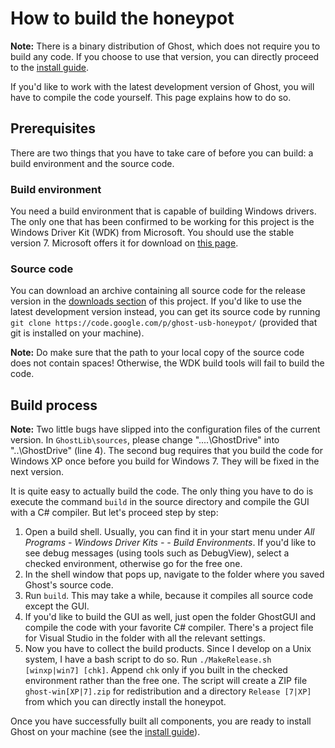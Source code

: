 # How to build the honeypot #

**Note:** There is a binary distribution of Ghost, which does not require you to build any code. If you choose to use that version, you can directly proceed to the [install guide](InstallGuide.md).

If you'd like to work with the latest development version of Ghost, you will have to compile the code yourself. This page explains how to do so.

## Prerequisites ##

There are two things that you have to take care of before you can build: a build environment and the source code.

### Build environment ###

You need a build environment that is capable of building Windows drivers. The only one that has been confirmed to be working for this project is the Windows Driver Kit (WDK) from Microsoft. You should use the stable version 7. Microsoft offers it for download on [this page](http://www.microsoft.com/en-us/download/details.aspx?id=11800).

### Source code ###

You can download an archive containing all source code for the release version in the [downloads section](http://code.google.com/p/ghost-usb-honeypot/downloads/list) of this project. If you'd like to use the latest development version instead, you can get its source code by running `git clone https://code.google.com/p/ghost-usb-honeypot/` (provided that git is installed on your machine).

**Note:** Do make sure that the path to your local copy of the source code does not contain spaces! Otherwise, the WDK build tools will fail to build the code.

## Build process ##

**Note:** Two little bugs have slipped into the configuration files of the current version. In `GhostLib\sources`, please change "..\..\GhostDrive" into "..\GhostDrive" (line 4). The second bug requires that you build the code for Windows XP once before you build for Windows 7. They will be fixed in the next version.

It is quite easy to actually build the code. The only thing you have to do is execute the command `build` in the source directory and compile the GUI with a C# compiler. But let's proceed step by step:

  1. Open a build shell. Usually, you can find it in your start menu under _All Programs - Windows Driver Kits - <Your WDK version> - Build Environments_. If you'd like to see debug messages (using tools such as DebugView), select a checked environment, otherwise go for the free one.
  1. In the shell window that pops up, navigate to the folder where you saved Ghost's source code.
  1. Run `build`. This may take a while, because it compiles all source code except the GUI.
  1. If you'd like to build the GUI as well, just open the folder GhostGUI and compile the code with your favorite C# compiler. There's a project file for Visual Studio in the folder with all the relevant settings.
  1. Now you have to collect the build products. Since I develop on a Unix system, I have a bash script to do so. Run `./MakeRelease.sh [winxp|win7] [chk]`. Append `chk` only if you built in the checked environment rather than the free one. The script will create a ZIP file `ghost-win[XP|7].zip` for redistribution and a directory `Release [7|XP]` from which you can directly install the honeypot.

Once you have successfully built all components, you are ready to install Ghost on your machine (see the [install guide](InstallGuide.md)).